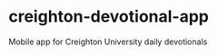creighton-devotional-app
========================

Mobile app for Creighton University daily devotionals